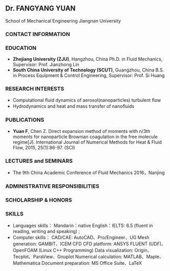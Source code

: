 ## Dr. FANGYANG YUAN
School of Mechanical Engineering
Jiangnan University
### CONTACT INFORMATION


### EDUCATION
- **Zhejiang University (ZJU)**, Hangzhou, China
Ph.D. in Fluid Mechanics, Supervisor: Prof. Jianzhong Lin
- **South China University of Technology (SCUT)**, Guangzhou, China
B.S. in Process Equipment & Control Engineering, Supervisor: Prof. Si Huang

### RESEARCH INTERESTS
- Computational ﬂuid dynamics of aerosol(nanoparticles) turbulent ﬂow
- Hydrodynamics and heat and mass transfer of nanoﬂuids

### PUBLICATIONS
- **Yuan F**, Chen Z. Direct expansion method of moments with n/3th moments for nanoparticle Brownian coagulation in the free molecule regime[J]. International Journal of Numerical Methods for Heat & Fluid Flow, 2015, 25(1):86-97. (SCI)


### LECTURES and SEMINARS
- The 9th China Academic Conference of Fluid Mechanics 2016，Nanjing

### ADMINISTRATIVE RESPONSIBILITIES


### SCHOLARSHIP & HONORS


### SKILLS
-	Languages skills：			Mandarin：native 
English：IELTS: 6.5 (fluent in reading, writing and speaking) ; 
-	Computer skills：
CAD/CAE:				AutoCAD、Pro/Engineer、UG
Mesh generation: 			GAMBIT、ICEM CFD
CFD platform: 			ANSYS FLUENT (UDF)、OpenFOAM (Linux C++ Programming)
Data visualization:		Origin、Tecplot、ParaView、Gnuplot 
Numerical calculation: 	MATLAB、Maple、Mathematica
	Document preparation:	MS Office Suite、LaTeX

